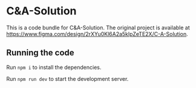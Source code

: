 
  # C&A-Solution

  This is a code bundle for C&A-Solution. The original project is available at https://www.figma.com/design/2rXYu0Kl6A2a5klpZeTE2X/C-A-Solution.

  ## Running the code

  Run `npm i` to install the dependencies.

  Run `npm run dev` to start the development server.
  